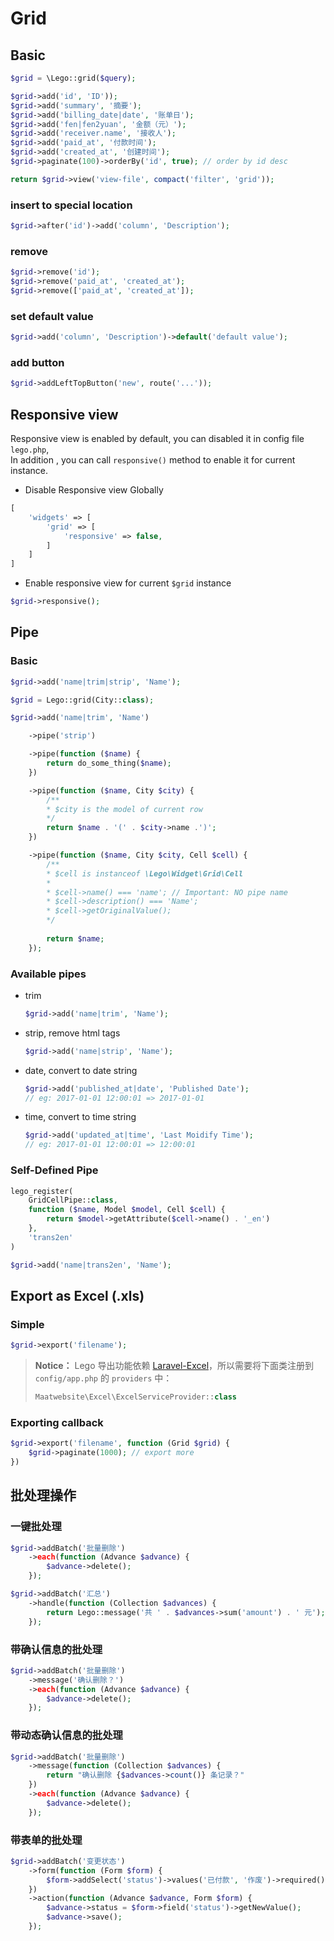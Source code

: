 # Grid


## Basic

```php
$grid = \Lego::grid($query);

$grid->add('id', 'ID'));
$grid->add('summary', '摘要');
$grid->add('billing_date|date', '账单日');
$grid->add('fen|fen2yuan', '金额（元）');
$grid->add('receiver.name', '接收人');
$grid->add('paid_at', '付款时间');
$grid->add('created_at', '创建时间');
$grid->paginate(100)->orderBy('id', true); // order by id desc

return $grid->view('view-file', compact('filter', 'grid'));
```

### insert to special location

```php
$grid->after('id')->add('column', 'Description');
```

### remove

```php
$grid->remove('id');
$grid->remove('paid_at', 'created_at');
$grid->remove(['paid_at', 'created_at']);
```

### set default value

```php
$grid->add('column', 'Description')->default('default value');
```

### add button

```php
$grid->addLeftTopButton('new', route('...'));
```

## Responsive view

Responsive view is enabled by default, you can disabled it in config file `lego.php`,  
In addition , you can call `responsive()` method to enable it for current instance.

- Disable Responsive view Globally
```php
[
    'widgets' => [
        'grid' => [
            'responsive' => false,
        ]
    ]
]
```

- Enable responsive view for current `$grid` instance
```php
$grid->responsive();
```

## Pipe

### Basic

```php
$grid->add('name|trim|strip', 'Name');
```

```php
$grid = Lego::grid(City::class);

$grid->add('name|trim', 'Name')

    ->pipe('strip')

    ->pipe(function ($name) {
        return do_some_thing($name);
    })

    ->pipe(function ($name, City $city) {
        /**
        * $city is the model of current row
        */
        return $name . '(' . $city->name .')';
    })

    ->pipe(function ($name, City $city, Cell $cell) {
        /**
        * $cell is instanceof \Lego\Widget\Grid\Cell
        * 
        * $cell->name() === 'name'; // Important: NO pipe name
        * $cell->description() === 'Name';
        * $cell->getOriginalValue();
        */
        
        return $name;
    });
```

### Available pipes

- trim

    ```php
    $grid->add('name|trim', 'Name');
    ```

- strip, remove html tags

	```php
	$grid->add('name|strip', 'Name');
	```

- date, convert to date string

    ```php
    $grid->add('published_at|date', 'Published Date');
    // eg: 2017-01-01 12:00:01 => 2017-01-01
    ```

- time, convert to time string

    ```php
    $grid->add('updated_at|time', 'Last Moidify Time');
    // eg: 2017-01-01 12:00:01 => 12:00:01
    ```

### Self-Defined Pipe

```php
lego_register(
    GridCellPipe::class,
    function ($name, Model $model, Cell $cell) {
        return $model->getAttribute($cell->name() . '_en')
    }, 
    'trans2en'
)
```

```php
$grid->add('name|trans2en', 'Name');
```

## Export as Excel (.xls)

### Simple

```php
$grid->export('filename');
```

> **Notice：** Lego 导出功能依赖 [Laravel-Excel](https://github.com/Maatwebsite/Laravel-Excel)，所以需要将下面类注册到 `config/app.php` 的 `providers` 中：
> 
> ```php
> Maatwebsite\Excel\ExcelServiceProvider::class
> ```

### Exporting callback

```php
$grid->export('filename', function (Grid $grid) {
    $grid->paginate(1000); // export more
})
```

## 批处理操作

### 一键批处理

```php
$grid->addBatch('批量删除')
    ->each(function (Advance $advance) {
        $advance->delete();
    });
```

```php
$grid->addBatch('汇总')
    ->handle(function (Collection $advances) {
        return Lego::message('共 ' . $advances->sum('amount') . ' 元');
    });
```

### 带确认信息的批处理
```php
$grid->addBatch('批量删除')
    ->message('确认删除？')
    ->each(function (Advance $advance) {
        $advance->delete();
    });
```

### 带动态确认信息的批处理
```php
$grid->addBatch('批量删除')
    ->message(function (Collection $advances) {
        return "确认删除 {$advances->count()} 条记录？"
    })
    ->each(function (Advance $advance) {
        $advance->delete();
    });
```

### 带表单的批处理

```php
$grid->addBatch('变更状态')
    ->form(function (Form $form) {
        $form->addSelect('status')->values('已付款', '作废')->required();
    })
    ->action(function (Advance $advance, Form $form) {
        $advance->status = $form->field('status')->getNewValue();
        $advance->save();
    });
```


